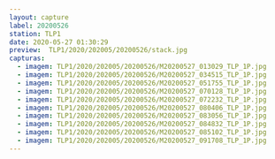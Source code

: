 ```yaml
---
layout: capture
label: 20200526
station: TLP1
date: 2020-05-27 01:30:29
preview:  TLP1/2020/202005/20200526/stack.jpg
capturas:
  - imagem: TLP1/2020/202005/20200526/M20200527_013029_TLP_1P.jpg
  - imagem: TLP1/2020/202005/20200526/M20200527_034515_TLP_1P.jpg
  - imagem: TLP1/2020/202005/20200526/M20200527_051755_TLP_1P.jpg
  - imagem: TLP1/2020/202005/20200526/M20200527_070128_TLP_1P.jpg
  - imagem: TLP1/2020/202005/20200526/M20200527_072232_TLP_1P.jpg
  - imagem: TLP1/2020/202005/20200526/M20200527_080406_TLP_1P.jpg
  - imagem: TLP1/2020/202005/20200526/M20200527_083056_TLP_1P.jpg
  - imagem: TLP1/2020/202005/20200526/M20200527_084832_TLP_1P.jpg
  - imagem: TLP1/2020/202005/20200526/M20200527_085102_TLP_1P.jpg
  - imagem: TLP1/2020/202005/20200526/M20200527_091708_TLP_1P.jpg
---
```

